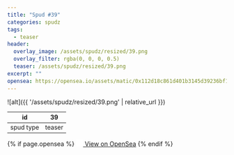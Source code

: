 ```yaml
---
title: "Spud #39"
categories: spudz
tags:
  - teaser
header:
  overlay_image: /assets/spudz/resized/39.png
  overlay_filter: rgba(0, 0, 0, 0.5)
  teaser: /assets/spudz/resized/39.png
excerpt: ""
opensea: https://opensea.io/assets/matic/0x112d18c861d401b3145d39236bf149f01e18beed/39
---
```

![alt]({{ '/assets/spudz/resized/39.png' | relative_url }})

| id | 39 |
|-|-|
| spud type | teaser |

{% if page.opensea %}
<a href="{{page.opensea}}" class="btn btn--info" onclick="window.open(this.href, '_blank'); return false;"><img src="/assets/images/opensea.svg" width="16px"><span>  View on OpenSea</span></a>
{% endif %}
